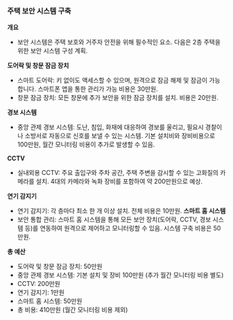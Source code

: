 ### 주택 보안 시스템 구축

**개요**
- 보안 시스템은 주택 보호와 거주자 안전을 위해 필수적인 요소. 다음은 2층 주택을 위한 보안 시스템 구성 계획.

**도어락 및 창문 잠금 장치**
- 스마트 도어락: 키 없이도 액세스할 수 있으며, 원격으로 잠금 해제 및 잠금이 가능합니다. 스마트폰 앱을 통한 관리가 가능 비용은 30만원.
- 창문 잠금 장치: 모든 창문에 추가 보안을 위한 잠금 장치를 설치. 비용은 20만원.

**경보 시스템**
- 중앙 관제 경보 시스템: 도난, 침입, 화재에 대응하여 경보를 울리고, 필요시 경찰이나 소방서로 자동으로 신호를 보낼 수 있는 시스템. 기본 설치비와 장비비용으로 100만원, 월간 모니터링 비용이 추가로 발생할 수 있음.

**CCTV**
- 실내외용 CCTV: 주요 출입구와 주차 공간, 주택 주변을 감시할 수 있는 고화질의 카메라를 설치. 4대의 카메라와 녹화 장비를 포함하여 약 200만원으로 예상.

**연기 감지기**
- 연기 감지기: 각 층마다 최소 한 개 이상 설치. 전체 비용은 10만원.
**스마트 홈 시스템**
- 보안 통합 관리: 스마트 홈 시스템을 통해 모든 보안 장치(도어락, CCTV, 경보 시스템 등)를 연동하여 원격으로 제어하고 모니터링할 수 있음. 시스템 구축 비용은 50만원.

**총 예산**
- 도어락 및 창문 잠금 장치: 50만원
- 중앙 관제 경보 시스템: 기본 설치 및 장비 100만원 (추가 월간 모니터링 비용 별도)
- CCTV: 200만원
- 연기 감지기: 1만원
- 스마트 홈 시스템: 50만원
- 총 비용: 410만원 (월간 모니터링 비용 제외)